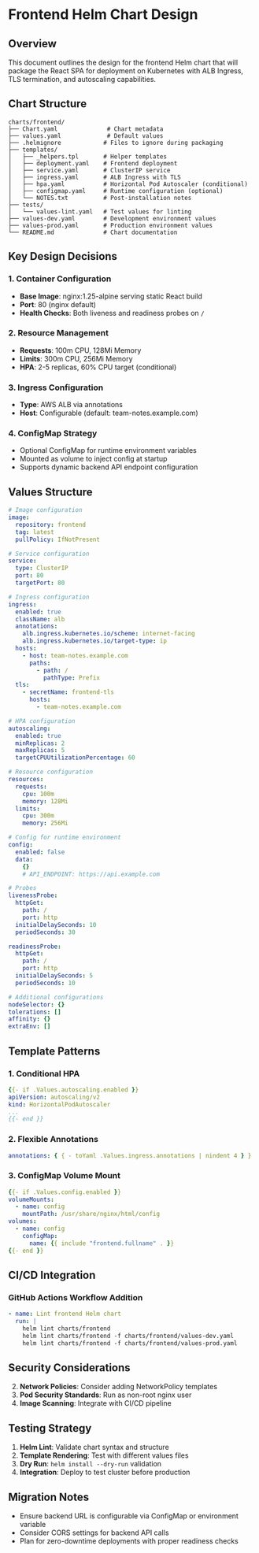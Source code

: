 # Frontend Helm Chart Design

## Overview

This document outlines the design for the frontend Helm chart that will package the React SPA for deployment on Kubernetes with ALB Ingress, TLS termination, and autoscaling capabilities.

## Chart Structure

```
charts/frontend/
├── Chart.yaml              # Chart metadata
├── values.yaml             # Default values
├── .helmignore            # Files to ignore during packaging
├── templates/
│   ├── _helpers.tpl       # Helper templates
│   ├── deployment.yaml    # Frontend deployment
│   ├── service.yaml       # ClusterIP service
│   ├── ingress.yaml       # ALB Ingress with TLS
│   ├── hpa.yaml           # Horizontal Pod Autoscaler (conditional)
│   ├── configmap.yaml     # Runtime configuration (optional)
│   └── NOTES.txt          # Post-installation notes
├── tests/
│   └── values-lint.yaml   # Test values for linting
├── values-dev.yaml        # Development environment values
├── values-prod.yaml       # Production environment values
└── README.md              # Chart documentation
```

## Key Design Decisions

### 1. Container Configuration

- **Base Image**: nginx:1.25-alpine serving static React build
- **Port**: 80 (nginx default)
- **Health Checks**: Both liveness and readiness probes on `/`

### 2. Resource Management

- **Requests**: 100m CPU, 128Mi Memory
- **Limits**: 300m CPU, 256Mi Memory
- **HPA**: 2-5 replicas, 60% CPU target (conditional)

### 3. Ingress Configuration

- **Type**: AWS ALB via annotations
- **Host**: Configurable (default: team-notes.example.com)

### 4. ConfigMap Strategy

- Optional ConfigMap for runtime environment variables
- Mounted as volume to inject config at startup
- Supports dynamic backend API endpoint configuration

## Values Structure

```yaml
# Image configuration
image:
  repository: frontend
  tag: latest
  pullPolicy: IfNotPresent

# Service configuration
service:
  type: ClusterIP
  port: 80
  targetPort: 80

# Ingress configuration
ingress:
  enabled: true
  className: alb
  annotations:
    alb.ingress.kubernetes.io/scheme: internet-facing
    alb.ingress.kubernetes.io/target-type: ip
  hosts:
    - host: team-notes.example.com
      paths:
        - path: /
          pathType: Prefix
  tls:
    - secretName: frontend-tls
      hosts:
        - team-notes.example.com

# HPA configuration
autoscaling:
  enabled: true
  minReplicas: 2
  maxReplicas: 5
  targetCPUUtilizationPercentage: 60

# Resource configuration
resources:
  requests:
    cpu: 100m
    memory: 128Mi
  limits:
    cpu: 300m
    memory: 256Mi

# Config for runtime environment
config:
  enabled: false
  data:
    {}
    # API_ENDPOINT: https://api.example.com

# Probes
livenessProbe:
  httpGet:
    path: /
    port: http
  initialDelaySeconds: 10
  periodSeconds: 30

readinessProbe:
  httpGet:
    path: /
    port: http
  initialDelaySeconds: 5
  periodSeconds: 10

# Additional configurations
nodeSelector: {}
tolerations: []
affinity: {}
extraEnv: []
```

## Template Patterns

### 1. Conditional HPA

```yaml
{{- if .Values.autoscaling.enabled }}
apiVersion: autoscaling/v2
kind: HorizontalPodAutoscaler
...
{{- end }}
```

### 2. Flexible Annotations

```yaml
annotations: { { - toYaml .Values.ingress.annotations | nindent 4 } }
```

### 3. ConfigMap Volume Mount

```yaml
{{- if .Values.config.enabled }}
volumeMounts:
  - name: config
    mountPath: /usr/share/nginx/html/config
volumes:
  - name: config
    configMap:
      name: {{ include "frontend.fullname" . }}
{{- end }}
```

## CI/CD Integration

### GitHub Actions Workflow Addition

```yaml
- name: Lint frontend Helm chart
  run: |
    helm lint charts/frontend
    helm lint charts/frontend -f charts/frontend/values-dev.yaml
    helm lint charts/frontend -f charts/frontend/values-prod.yaml
```

## Security Considerations

2. **Network Policies**: Consider adding NetworkPolicy templates
3. **Pod Security Standards**: Run as non-root nginx user
4. **Image Scanning**: Integrate with CI/CD pipeline

## Testing Strategy

1. **Helm Lint**: Validate chart syntax and structure
2. **Template Rendering**: Test with different values files
3. **Dry Run**: `helm install --dry-run` validation
4. **Integration**: Deploy to test cluster before production

## Migration Notes

- Ensure backend URL is configurable via ConfigMap or environment variable
- Consider CORS settings for backend API calls
- Plan for zero-downtime deployments with proper readiness checks
